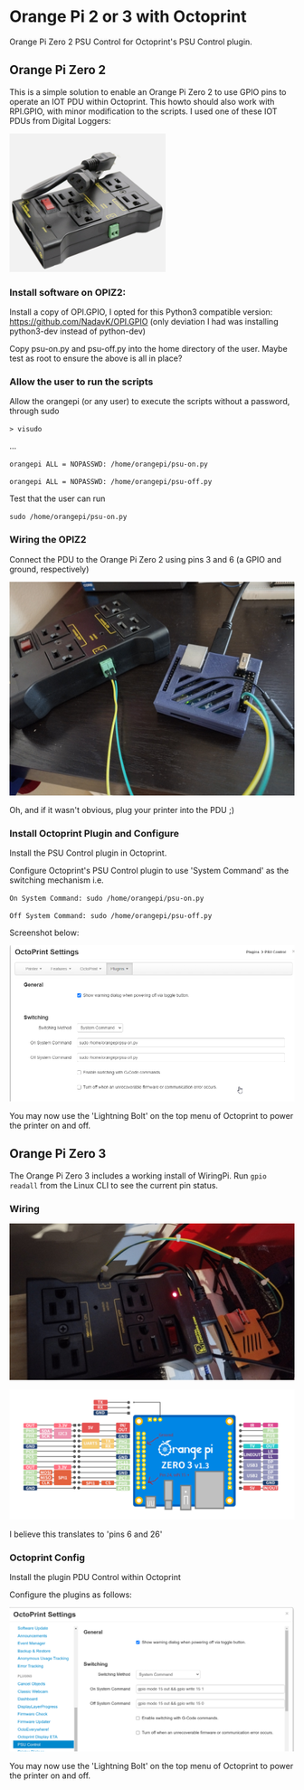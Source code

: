 # Orange Pi 2 or 3 with Octoprint
Orange Pi Zero 2 PSU Control for Octoprint's PSU Control plugin.

## Orange Pi Zero 2

This is a simple solution to enable an Orange Pi Zero 2 to use GPIO pins to operate an IOT PDU within Octoprint.  This howto should also work with RPI.GPIO, with minor modification to the scripts. I used one of these IOT PDUs from Digital Loggers:

![pdu](pics/pdu.png)

### Install software on OPIZ2:

Install a copy of OPI.GPIO, I opted for this Python3 compatible version: https://github.com/NadavK/OPI.GPIO
(only deviation I had was installing python3-dev instead of python-dev)


Copy psu-on.py and psu-off.py into the home directory of the user.  Maybe test as root to ensure the above is all in place?

### Allow the user to run the scripts
Allow the orangepi (or any user) to execute the scripts without a password, through sudo

`> visudo`

...

`orangepi ALL = NOPASSWD: /home/orangepi/psu-on.py`

`orangepi ALL = NOPASSWD: /home/orangepi/psu-off.py`

Test that the user can run 

`sudo /home/orangepi/psu-on.py`

### Wiring the OPIZ2

Connect the PDU to the Orange Pi Zero 2 using pins 3 and 6 (a GPIO and ground, respectively)

![wiring](pics/wiring.jpg)

Oh, and if it wasn't obvious, plug your printer into the PDU ;)

### Install Octoprint Plugin and Configure

Install the PSU Control plugin in Octoprint.

Configure Octoprint's PSU Control plugin to use 'System Command' as the switching mechanism i.e.

`On System Command: sudo /home/orangepi/psu-on.py`

`Off System Command: sudo /home/orangepi/psu-off.py`

Screenshot below:

![oprint-settings](pics/oprint-settings.png)

You may now use the 'Lightning Bolt' on the top menu of Octoprint to power the printer on and off.

## Orange Pi Zero 3

The Orange Pi Zero 3 includes a working install of WiringPi.  Run `gpio readall` from the Linux CLI to see the current pin status.

### Wiring

![opiz3-wiring](pics/opiz3-wiring.jpg)

![opiz3-pinout](pics/opiz3-pinout.png)

I believe this translates to 'pins 6 and 26'

### Octoprint Config

Install the plugin PDU Control within Octoprint

Configure the plugins as follows:

![opiz3-screen](pics/opiz3-screen.png)

You may now use the 'Lightning Bolt' on the top menu of Octoprint to power the printer on and off.
